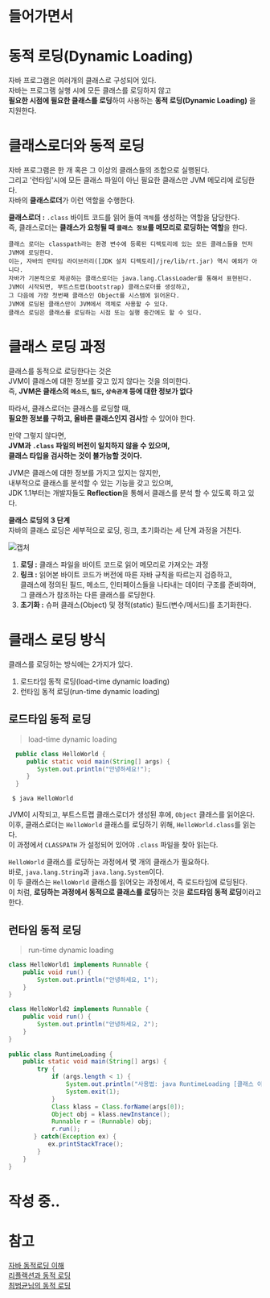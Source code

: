 # 들어가면서 

[]()
[]()
[]()
[]()
[]()

 
# 동적 로딩(Dynamic Loading)      
자바 프로그램은 여러개의 클래스로 구성되어 있다.             
자바는 프로그램 실행 시에 모든 클래스를 로딩하지 않고              
**필요한 시점에 필요한 클래스를 로딩**하여 사용하는 **동적 로딩(Dynamic Loading)** 을 지원한다.        
    
# 클래스로더와 동적 로딩             
자바 프로그램은 한 개 혹은 그 이상의 클래스들의 조합으로 실행된다.                    
그리고 '런타임'시에 모든 클래스 파일이 아닌 필요한 클래스만 JVM 메모리에 로딩한다.                          
자바의 **클래스로더**가 이런 역할을 수행한다.                   
                      
**클래스로더 :** `.class` 바이트 코드를 읽어 들여 `객체`를 생성하는 역할을 담당한다.                     
즉, 클래스로더는 **클래스가 요청될 때 `클래스 정보`를 메모리로 로딩하는 역할**을 한다.                   
 
``` 
클래스 로더는 classpath라는 환경 변수에 등록된 디렉토리에 있는 모든 클래스들을 먼저 JVM에 로딩한다. 
이는, 자바의 런타임 라이브러리([JDK 설치 디렉토리]/jre/lib/rt.jar) 역시 예외가 아니다.     
자바가 기본적으로 제공하는 클래스로더는 java.lang.ClassLoader를 통해서 표현된다. 
JVM이 시작되면, 부트스트랩(bootstrap) 클래스로더를 생성하고, 
그 다음에 가장 첫번째 클래스인 Object를 시스템에 읽어온다.
JVM에 로딩된 클래스만이 JVM에서 객체로 사용할 수 있다.     
클래스 로딩은 클래스를 로딩하는 시점 또는 실행 중간에도 할 수 있다.   
```

# 클래스 로딩 과정         
클래스를 동적으로 로딩한다는 것은              
JVM이 클래스에 대한 정보를 갖고 있지 않다는 것을 의미한다.                 
즉, **JVM은 클래스의 `메소드`, `필드`, `상속관계` 등에 대한 정보가 없다**                  
                               
따라서, 클래스로더는 클래스를 로딩할 때,                 
**필요한 정보를 구하고, 올바른 클래스인지 검사**할 수 있어야 한다.                         
           
만약 그렇지 않다면,      
**JVM과 `.class` 파일의 버전이 일치하지 않을 수 있으며,**        
**클래스 타입을 검사하는 것이 불가능할 것이다.**                       
                       
JVM은 클래스에 대한 정보를 가지고 있지는 않지만,          
내부적으로 클래스를 분석할 수 있는 기능을 갖고 있으며,                    
JDK 1.1부터는 개발자들도 **Reflection**을 통해서 클래스를 분석 할 수 있도록 하고 있다.              
       
**클래스 로딩의 3 단계**       
자바의 클래스 로딩은 세부적으로 로딩, 링크, 초기화라는 세 단계 과정을 거친다.       
  
![캡처](https://user-images.githubusercontent.com/50267433/104977097-13b67c80-5a42-11eb-8fe6-769e76dd8e62.PNG)   

    
1. **로딩 :** 클래스 파일을 바이트 코드로 읽어 메모리로 가져오는 과정      
2. **링크 :** 읽어본 바이트 코드가 버전에 따른 자바 규칙을 따르는지 검증하고,        
클래스에 정의된 필드, 메소드, 인터페이스들을 나타내는 데이터 구조를 준비하며,        
그 클래스가 참조하는 다른 클래스를 로딩한다.             
3. **초기화 :** 슈퍼 클래스(Object) 및 정적(static) 필드(변수/메서드)를 초기화한다.         
   
# 클래스 로딩 방식   
     
클래스를 로딩하는 방식에는 2가지가 있다.   
1. 로드타임 동적 로딩(load-time dynamic loading) 
2. 런타임 동적 로딩(run-time dynamic loading)

## 로드타임 동적 로딩
> load-time dynamic loading   
  

```java
  public class HelloWorld {
     public static void main(String[] args) {
        System.out.println("안녕하세요!");
     }
  }
```
```console
 $ java HelloWorld
```

JVM이 시작되고, 부트스트랩 클래스로더가 생성된 후에, `Object` 클래스를 읽어온다.                  
이후, 클래스로더는 `HelloWorld` 클래스를 로딩하기 위해, `HelloWorld.class`를 읽는다.         
이 과정에서 `CLASSPATH` 가 설정되어 있어야 `.class` 파일을 찾아 읽는다.            
        
`HelloWorld` 클래스를 로딩하는 과정에서 몇 개의 클래스가 필요하다.      
바로, `java.lang.String`과 `java.lang.System`이다.       
이 두 클래스는 `HelloWorld` 클래스를 읽어오는 과정에서, 즉 로드타임에 로딩된다.      
이 처럼, **로딩하는 과정에서 동적으로 클래스를 로딩**하는 것을 **로드타임 동적 로딩**이라고 한다.      
       

## 런타임 동적 로딩
> run-time dynamic loading       

```java
class HelloWorld1 implements Runnable {
    public void run() {
        System.out.println("안녕하세요, 1");
    }
}

class HelloWorld2 implements Runnable {
    public void run() {
        System.out.println("안녕하세요, 2");
    }
}
  
public class RuntimeLoading {
    public static void main(String[] args) {
        try {
            if (args.length < 1) {
                System.out.println("사용법: java RuntimeLoading [클래스 이름]");
                System.exit(1);
            }
            Class klass = Class.forName(args[0]);
            Object obj = klass.newInstance();
            Runnable r = (Runnable) obj;
            r.run();
       } catch(Exception ex) {
           ex.printStackTrace();
        }
    }
}
```

 
# 작성 중..  
# 참고    
[자바 동적로딩 이해](https://futurists.tistory.com/43)          
[리플랙션과 동적 로딩](https://madplay.github.io/post/java-reflection)           
[최범균님의 동적 로딩](https://javacan.tistory.com/entry/1)      
